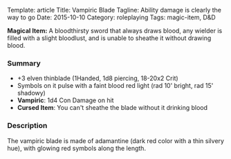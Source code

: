 Template: article
Title: Vampiric Blade
Tagline: Ability damage is clearly the way to go
Date: 2015-10-10
Category: roleplaying
Tags: magic-item, D&D



**Magical Item:** A bloodthirsty sword that always draws blood, any wielder is filled with a slight bloodlust, and is unable to sheathe it without drawing blood.


### Summary

 * +3 elven thinblade (1Handed, 1d8 piercing, 18-20x2 Crit)
 * Symbols on it pulse with a faint blood red light (rad 10' bright, rad 15' shadowy)
 * **Vampiric**: 1d4 Con Damage on hit
 * **Cursed Item**: You can't sheathe the blade without it drinking blood


### Description

The vampiric blade is made of adamantine (dark red color with a thin silvery hue), with glowing red symbols along the length.



